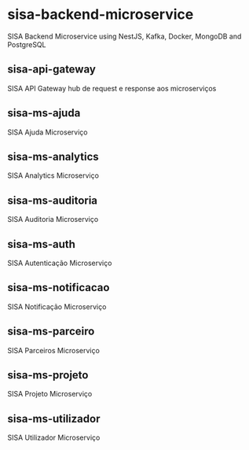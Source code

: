 # sisa-backend-microservice
SISA Backend Microservice using NestJS, Kafka, Docker, MongoDB and PostgreSQL

## sisa-api-gateway
SISA API Gateway hub de request e response aos microserviços

## sisa-ms-ajuda
SISA Ajuda Microserviço

## sisa-ms-analytics
SISA Analytics Microserviço

## sisa-ms-auditoria
SISA Auditoria Microserviço

## sisa-ms-auth
SISA Autenticação Microserviço

## sisa-ms-notificacao
SISA Notificação Microserviço

## sisa-ms-parceiro
SISA Parceiros Microserviço

## sisa-ms-projeto
SISA Projeto Microserviço

## sisa-ms-utilizador
SISA Utilizador Microserviço